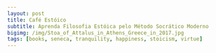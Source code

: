 ```yaml
---
layout: post
title: Café Estóico
subtitle: Aprenda Filosofia Estóica pelo Método Socrático Moderno
bigimg: /img/Stoa_of_Attalus_in_Athens_Greece_in_2017.jpg
tags: [books, seneca, tranquility, happiness, stoicism, virtue]
---
```


